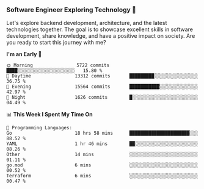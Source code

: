 ### Software Engineer Exploring Technology 🚀 

Let's explore backend development, architecture, and the latest technologies together. The goal is to showcase excellent skills in software development, share knowledge, and have a positive impact on society. Are you ready to start this journey with me?

<!--START_SECTION:waka-->
**I'm an Early 🐤** 

```text
🌞 Morning                5722 commits        ████░░░░░░░░░░░░░░░░░░░░░   15.80 % 
🌆 Daytime                13312 commits       █████████░░░░░░░░░░░░░░░░   36.75 % 
🌃 Evening                15564 commits       ███████████░░░░░░░░░░░░░░   42.97 % 
🌙 Night                  1626 commits        █░░░░░░░░░░░░░░░░░░░░░░░░   04.49 % 
```


📊 **This Week I Spent My Time On** 

```text
💬 Programming Languages: 
Go                       18 hrs 58 mins      ██████████████████████░░░   88.52 % 
YAML                     1 hr 46 mins        ██░░░░░░░░░░░░░░░░░░░░░░░   08.26 % 
Other                    14 mins             ░░░░░░░░░░░░░░░░░░░░░░░░░   01.11 % 
go.mod                   6 mins              ░░░░░░░░░░░░░░░░░░░░░░░░░   00.52 % 
Terraform                6 mins              ░░░░░░░░░░░░░░░░░░░░░░░░░   00.47 % 
```


<!--END_SECTION:waka-->
